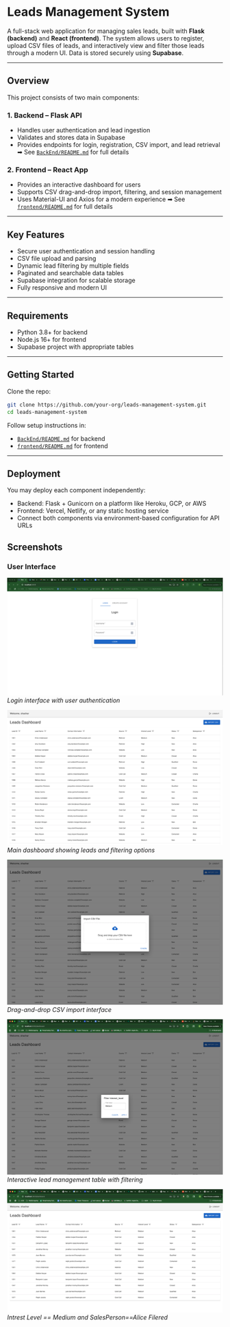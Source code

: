 # Leads Management System

A full-stack web application for managing sales leads, built with **Flask (backend)** and **React (frontend)**. The system allows users to register, upload CSV files of leads, and interactively view and filter those leads through a modern UI. Data is stored securely using **Supabase**.

---

## Overview

This project consists of two main components:

### 1. Backend – Flask API

* Handles user authentication and lead ingestion
* Validates and stores data in Supabase
* Provides endpoints for login, registration, CSV import, and lead retrieval
  ➡ See [`BackEnd/README.md`](./BackEnd/README.md) for full details

### 2. Frontend – React App

* Provides an interactive dashboard for users
* Supports CSV drag-and-drop import, filtering, and session management
* Uses Material-UI and Axios for a modern experience
  ➡ See [`frontend/README.md`](./frontend/README.md) for full details

---

## Key Features

* Secure user authentication and session handling
* CSV file upload and parsing
* Dynamic lead filtering by multiple fields
* Paginated and searchable data tables
* Supabase integration for scalable storage
* Fully responsive and modern UI

---

## Requirements

* Python 3.8+ for backend
* Node.js 16+ for frontend
* Supabase project with appropriate tables

---

## Getting Started

Clone the repo:

```bash
git clone https://github.com/your-org/leads-management-system.git
cd leads-management-system
```

Follow setup instructions in:

* [`BackEnd/README.md`](./BackEnd/README.md) for backend
* [`frontend/README.md`](./FrontEnd/README.md) for frontend

---

## Deployment

You may deploy each component independently:

* Backend: Flask + Gunicorn on a platform like Heroku, GCP, or AWS
* Frontend: Vercel, Netlify, or any static hosting service
* Connect both components via environment-based configuration for API URLs

## Screenshots

### User Interface

![Login Screen](./images/Login_Page.png)
*Login interface with user authentication*

![Dashboard](./images/Once_Logged_In.png)
*Main dashboard showing leads and filtering options*

![CSV Import](./images/Import_CSV.png)
*Drag-and-drop CSV import interface*

![Lead Management](./images/Filter.png)
*Interactive lead management table with filtering*


![Lead Management](./images/Alice_Medium.png)
*Intrest Level == Medium and SalesPerson==Alice Filered*




